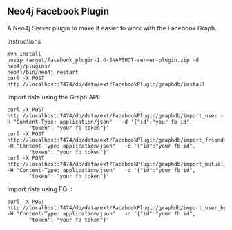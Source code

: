 Neo4j Facebook Plugin
---------------------

A Neo4j Server plugin to make it easier to work with the Facebook Graph.


Instructions


    mvn install
    unzip target/facebook_plugin-1.0-SNAPSHOT-server-plugin.zip -d neo4j/plugins/
    neo4j/bin/neo4j restart
    curl -X POST http://localhost:7474/db/data/ext/FacebookPlugin/graphdb/install

Import data using the Graph API:

    curl -X POST http://localhost:7474/db/data/ext/FacebookPlugin/graphdb/import_user -H "Content-Type: application/json"   -d '{"id":"your fb id",
           "token": "your fb token"}'
    curl -X POST http://localhost:7474/db/data/ext/FacebookPlugin/graphdb/import_friends -H "Content-Type: application/json"   -d '{"id":"your fb id",
           "token": "your fb token"}'
    curl -X POST http://localhost:7474/db/data/ext/FacebookPlugin/graphdb/import_mutual_friends -H "Content-Type: application/json"   -d '{"id":"your fb id",
           "token": "your fb token"}'

Import data using FQL:

    curl -X POST http://localhost:7474/db/data/ext/FacebookPlugin/graphdb/import_user_by_fql -H "Content-Type: application/json"   -d '{"id":"your fb id",
           "token": "your fb token"}'


